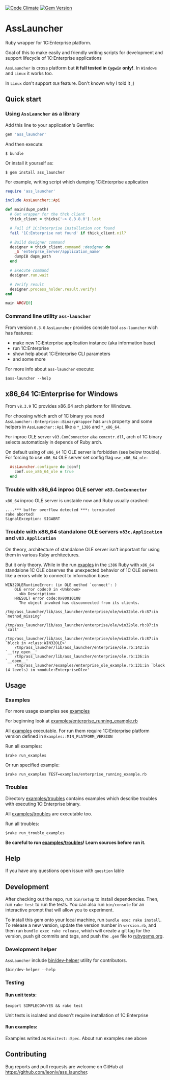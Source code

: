 [![Code Climate](https://codeclimate.com/github/leoniv/ass_launcher/badges/gpa.svg)](https://codeclimate.com/github/leoniv/ass_launcher)
[![Gem Version](https://badge.fury.io/rb/ass_launcher.svg)](https://badge.fury.io/rb/ass_launcher)

# AssLauncher

Ruby wrapper for 1C:Enterprise platform.

Goal of this to make easily and friendly writing scripts for development
and support lifecycle of 1C:Enterprise applications

`AssLauncher` is cross platform but **it full tested in `Cygwin` only!**. In  `Windows` and `Linux` it works too.

In `Linux` don't support `OLE` feature. Don't known why I told it ;)


## Quick start

### Using `AssLauncher` as a library

Add this line to your application's Gemfile:

```ruby
gem 'ass_launcher'
```

And then execute:

    $ bundle

Or install it yourself as:

    $ gem install ass_launcher

For example, writing script which dumping 1C:Enterprise application

```ruby
require 'ass_launcher'

include AssLauncher::Api

def main(dupm_path)
  # Get wrapper for the thck client
  thick_client = thicks('~> 8.3.8.0').last

  # Fail if 1C:Enterprise installation not found
  fail '1C:Enterprise not found' if thick_client.nil?

  # Build designer command
  designer = thick_client.command :designer do
    _S 'enterprse_server/application_name'
    dumpIB dupm_path
  end

  # Execute command
  designer.run.wait

  # Verify result
  designer.process_holder.result.verify!
end

main ARGV[0]
```

### Command line utility `ass-launcher`

From version `0.3.0` `AssLauncher` provides console tool `ass-launcher` wich has
features:

- make new 1C:Enterprise application instance (aka information base)
- run 1C:Enterprise
- show help about 1C:Enterprise CLI parameters
- and some more

For more info about `ass-launcher` execute:

    $ass-launcher --help


## x86_64 1C:Enterprise for Windows

From `v8.3.9` 1C provides x86_64 arch platform for Windows.

For choosing which arch of 1C binary you need
`AssLauncher::Enterprise::BinaryWrapper` has `arch` property and some helpers
in `AssLauncher::Api` like a `*_i386` and `*_x86_64`.

For inproc OLE server `v83.ComConnector` aka `comcntr.dll`, arch of 1C
binary selects automaticaly in depends of Ruby arch.

On default using of `x86_64` 1C OLE server is forbidden (see below trouble).
For forcing to use `x86_64` OLE server set config flag `use_x86_64_ole`:

```ruby
  AssLauncher.configure do |conf|
    conf.use_x86_64_ole = true
  end
```

### Trouble with x86_64 inproc OLE server `v83.ComConnector`

`x86_64` inproc OLE server is unstable now and Ruby usually crashed:

```
....*** buffer overflow detected ***: terminated
rake aborted!
SignalException: SIGABRT
```

### Trouble with x86_64 standalone OLE servers `v83c.Application` and `v83.Application`

On theory, architecture of standalone OLE server isn't important for using them
in various Ruby architectures.

But it only theory. While in the run [exaples](examples/) in the `i386` Ruby
with `x86_64` standalone 1C OLE observes the unexpected behavior of 1C OLE
servers like a errors while to connect to information base:

```
WIN32OLERuntimeError: (in OLE method `connect': )
    OLE error code:0 in <Unknown>
      <No Description>
    HRESULT error code:0x80010108
      The object invoked has disconnected from its clients.
    /tmp/ass_launcher/lib/ass_launcher/enterprise/ole/win32ole.rb:87:in `method_missing'
    /tmp/ass_launcher/lib/ass_launcher/enterprise/ole/win32ole.rb:87:in `call'
    /tmp/ass_launcher/lib/ass_launcher/enterprise/ole/win32ole.rb:87:in `block in <class:WIN32OLE>'
    /tmp/ass_launcher/lib/ass_launcher/enterprise/ole.rb:142:in `__try_open__'
    /tmp/ass_launcher/lib/ass_launcher/enterprise/ole.rb:136:in `__open__'
    /tmp/ass_launcher/examples/enterprise_ole_example.rb:131:in `block (4 levels) in <module:EnterpriseOle>'
```

## Usage

### Examples

For more usage examples see [examples](examples/)

For beginning look at
[examples/enterprise_running_example.rb](examples/enterprise_running_example.rb)

All [examples](examples/) executable. For run them require
1C:Enterprise platform version defined in `Examples::MIN_PLATFORM_VERSION`

Run all examples:

    $rake run_examples

Or run specified example:

    $rake run_examples TEST=examples/enterprise_running_example.rb

### Troubles

Directory [examples/troubles](examples/troubles) contains examples
which describe troubles with executing 1C:Enterprise binary.

All [examples/troubles](examples/troubles) are executable too.

Run all troubles:

    $rake run_trouble_examples

**Be careful to run [examples/troubles](examples/troubles)! Learn sources before run it.**

## Help

If you have any questions open issue with `question` lable

## Development

After checking out the repo, run `bin/setup` to install dependencies. Then, run `rake test` to run the tests. You can also run `bin/console` for an interactive prompt that will allow you to experiment.

To install this gem onto your local machine, run `bundle exec rake install`. To release a new version, update the version number in `version.rb`, and then run `bundle exec rake release`, which will create a git tag for the version, push git commits and tags, and push the `.gem` file to [rubygems.org](https://rubygems.org).

### Development helper

`AssLauncher` include [bin/dev-helper](bin/dev-helper) utility for contributors.

    $bin/dev-helper --help

### Testing

#### Run unit tests:

    $export SIMPLECOV=YES && rake test

Unit tests is isolated and doesn't require installation of 1C:Enterprise

#### Run examples:

Examples writed as `Minitest::Spec`. About run examples see above

## Contributing

Bug reports and pull requests are welcome on GitHub at https://github.com/leoniv/ass_launcher.
